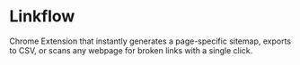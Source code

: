 # Linkflow
Chrome Extension that instantly generates a page-specific sitemap, exports to CSV, or scans any webpage for broken links with a single click.
